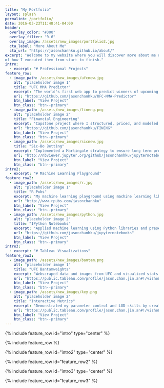 ```yaml
---
title: "My Portfolio"
layout: splash
permalink: /portfolio/
date: 2016-03-23T11:48:41-04:00
header:
  overlay_color: "#000"
  overlay_filter: "0.6"
  overlay_image: /assets/new_images/portfolio2.jpg
  cta_label: "More About Me"
  cta_url: "https://jasonchanhku.github.io/about/"
excerpt: "Welcome to my website where you will discover more about me and my professional projects alongside detailed documentations
of how I executed them from start to finish."
intro: 
  - excerpt: "# Professional Projects"
feature_row:
  - image_path: /assets/new_images/ufcnew.jpg
    alt: "placeholder image 1"
    title: "UFC MMA Predictor"
    excerpt: "The world's first web app to predict winners of upcoming UFC MMA fights"
    url: "https://github.com/jasonchanhku/UFC-MMA-Predictor"
    btn_label: "View Project"
    btn_class: "btn--primary"  
  - image_path: /assets/new_images/fineng.png
    alt: "placeholder image 2"
    title: "Financial Engineering"
    excerpt: "Capstone project where I structured, priced, and modeled returns of a complex product"
    url: "https://github.com/jasonchanhku/FINENG"
    btn_label: "View Project"
    btn_class: "btn--primary"
  - image_path: /assets/new_images/sicnew.jpg
    title: "Sic-Bo Betting"
    excerpt: "Implemented a Martingale strategy to ensure long term profits on simulations"
    url: "http://nbviewer.jupyter.org/github/jasonchanhku/jupyternotebooks/blob/master/Macau%20%E5%A4%A7%E5%B0%8F%20simulation.ipynb"
    btn_label: "View Project"
    btn_class: "btn--primary"
intro2: 
  - excerpt: "# Machine Learning Playground"
feature_row2:
  - image_path: /assets/new_images/r.jpg
    alt: "placeholder image 1"
    title: "R Pubs"
    excerpt: "My machine learning playground using machine learning libraries and experimenting using R"
    url: "http://www.rpubs.com/jasonchanhku"
    btn_label: "View Project"
    btn_class: "btn--primary"  
  - image_path: /assets/new_images/python.jpg
    alt: "placeholder image 2"
    title: "IPython Notebooks"
    excerpt: "Applied machine learning using Python libraries and presenting them in Jupyter Notebooks"
    url: "https://github.com/jasonchanhku/jupyternotebooks"
    btn_label: "View Project"
    btn_class: "btn--primary"
intro3: 
  - excerpt: "# Tableau Visualizations"
feature_row3:
  - image_path: /assets/new_images/bantam.png
    alt: "placeholder image 1"
    title: "UFC Bantamweights"
    excerpt: "Webscraped data and images from UFC and visualized stats of UFC top Bantamweights"
    url: "https://public.tableau.com/profile/jason.chan.jin.an#!/vizhome/UFCTop5Bantamweights/UFCTop5Bantamweights"
    btn_label: "View Project"
    btn_class: "btn--primary"  
  - image_path: /assets/new_images/key.png
    alt: "placeholder image 2"
    title: "Interactive Metrics"
    excerpt: "Demonstrated my parameter control and LOD skills by creating advanced analytics"
    url: "https://public.tableau.com/profile/jason.chan.jin.an#!/vizhome/InteractiveKeyMetricsDashboard/Dashboard1"
    btn_label: "View Project"
    btn_class: "btn--primary"
---
```


{% include feature_row id="intro" type="center" %}

{% include feature_row %}

{% include feature_row id="intro2" type="center" %}

{% include feature_row id="feature_row2" %}

{% include feature_row id="intro3" type="center" %}

{% include feature_row id="feature_row3" %}

